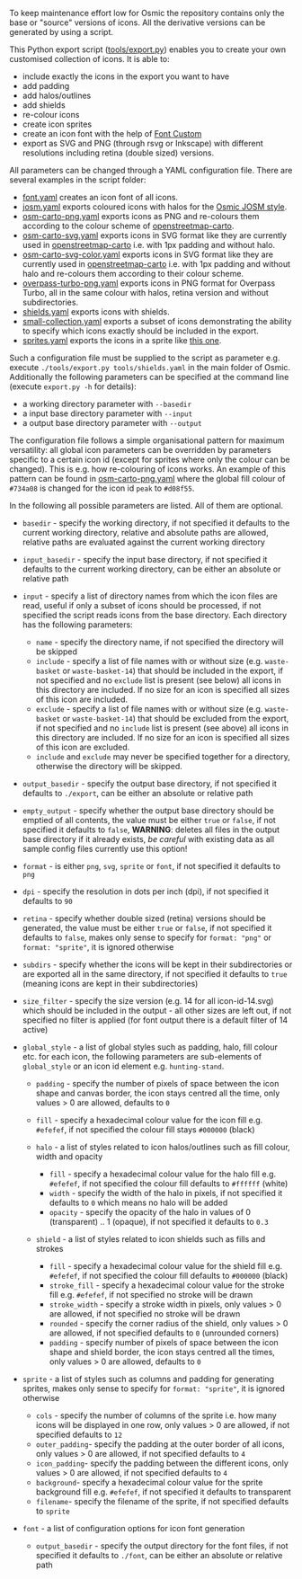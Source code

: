 To keep maintenance effort low for Osmic the repository contains only the base or "source" versions of icons. All the derivative versions can be generated by using a script.

This Python export script ([tools/export.py](https://github.com/gmgeo/osmic/blob/master/tools/export.py)) enables you to create your own customised collection of icons. It is able to:

* include exactly the icons in the export you want to have
* add padding
* add halos/outlines
* add shields
* re-colour icons
* create icon sprites
* create an icon font with the help of [Font Custom](https://github.com/FontCustom/fontcustom/)
* export as SVG and PNG (through rsvg or Inkscape) with different resolutions including retina (double sized) versions.

All parameters can be changed through a YAML configuration file. There are several examples in the script folder:

* [font.yaml](https://github.com/gmgeo/osmic/blob/master/tools/config/font.yaml) creates an icon font of all icons.
* [josm.yaml](https://github.com/gmgeo/osmic/blob/master/tools/config/josm.yaml) exports coloured icons with halos for the [Osmic JOSM style](https://github.com/gmgeo/osmic-josm-style).
* [osm-carto-png.yaml](https://github.com/gmgeo/osmic/blob/master/tools/config/osm-carto-png.yaml) exports icons as PNG and re-colours them according to the colour scheme of [openstreetmap-carto](https://github.com/gravitystorm/openstreetmap-carto).
* [osm-carto-svg.yaml](https://github.com/gmgeo/osmic/blob/master/tools/config/osm-carto-svg.yaml) exports icons in SVG format like they are currently used in [openstreetmap-carto](https://github.com/gravitystorm/openstreetmap-carto) i.e. with 1px padding and without halo.
* [osm-carto-svg-color.yaml](https://github.com/gmgeo/osmic/blob/master/tools/config/osm-carto-svg-color.yaml) exports icons in SVG format like they are currently used in [openstreetmap-carto](https://github.com/gravitystorm/openstreetmap-carto) i.e. with 1px padding and without halo and re-colours them according to their colour scheme.
* [overpass-turbo-png.yaml](https://github.com/gmgeo/osmic/blob/master/tools/config/overpass-turbo-png.yaml) exports icons in PNG format for Overpass Turbo, all in the same colour with halos, retina version and without subdirectories.
* [shields.yaml](https://github.com/gmgeo/osmic/blob/master/tools/config/shields.yaml) exports icons with shields.
* [small-collection.yaml](https://github.com/gmgeo/osmic/blob/master/tools/config/small-collection.yaml) exports a subset of icons demonstrating the ability to specify which icons exactly should be included in the export.
* [sprites.yaml](https://github.com/gmgeo/osmic/blob/master/tools/config/sprites.yaml) exports the icons in a sprite like [this one](https://github.com/gmgeo/osmic/blob/master/icons@2x.png).

Such a configuration file must be supplied to the script as parameter e.g. execute `./tools/export.py tools/shields.yaml` in the main folder of Osmic. Additionally the following parameters can be specified at the command line (execute `export.py -h` for details):
* a working directory parameter with `--basedir`
* a input base directory parameter with `--input`
* a output base directory parameter with `--output`

The configuration file follows a simple organisational pattern for maximum versatility: all global icon parameters can be overridden by parameters specific to a certain icon id (except for sprites where only the colour can be changed). This is e.g. how re-colouring of icons works. An example of this pattern can be found in [osm-carto-png.yaml](https://github.com/gmgeo/osmic/blob/master/tools/config/osm-carto-png.yaml) where the global fill colour of `#734a08` is changed for the icon id `peak` to `#d08f55`.

In the following all possible parameters are listed. All of them are optional.

* `basedir` - specify the working directory, if not specified it defaults to the current working directory, relative and absolute paths are allowed, relative paths are evaluated against the current working directory

* `input_basedir` - specify the input base directory, if not specified it defaults to the current working directory, can be either an absolute or relative path

* `input` - specify a list of directory names from which the icon files are read, useful if only a subset of icons should be processed, if not specified the script reads icons from the base directory. Each directory has the following parameters:
  * `name` - specify the directory name, if not specified the directory will be skipped
  * `include` - specify a list of file names with or without size (e.g. `waste-basket` or `waste-basket-14`) that should be included in the export, if not specified and no `exclude` list is present (see below) all icons in this directory are included. If no size for an icon is specified all sizes of this icon are included.
  * `exclude` - specify a list of file names with or without size (e.g. `waste-basket` or `waste-basket-14`) that should be excluded from the export, if not specified and no `include` list is present (see above) all icons in this directory are included. If no size for an icon is specified all sizes of this icon are excluded.
  * `include` and `exclude` may never be specified together for a directory, otherwise the directory will be skipped.

* `output_basedir` - specify the output base directory, if not specified it defaults to `./export`, can be either an absolute or relative path

* `empty_output` - specify whether the output base directory should be emptied of all contents, the value must be either `true` or `false`, if not specified it defaults to `false`, **WARNING**: deletes all files in the output base directory if it already exists, *be careful* with existing data as all sample config files currently use this option!

* `format` - is either `png`, `svg`, `sprite` or `font`, if not specified it defaults to `png`

* `dpi` - specify the resolution in dots per inch (dpi), if not specified it defaults to `90`

* `retina` - specify whether double sized (retina) versions should be generated, the value must be either `true` or `false`, if not specified it defaults to `false`, makes only sense to specify for `format: "png"` or `format: "sprite"`, it is ignored otherwise

* `subdirs` - specify whether the icons will be kept in their subdirectories or are exported all in the same directory, if not specified it defaults to `true` (meaning icons are kept in their subdirectories)

* `size_filter` - specify the size version (e.g. 14 for all icon-id-14.svg) which should be included in the output - all other sizes are left out, if not specified no filter is applied (for font output there is a default filter of 14 active)

* `global_style` - a list of global styles such as padding, halo, fill colour etc. for each icon, the following parameters are sub-elements of `global_style` or an icon id element e.g. `hunting-stand`.

  * `padding` - specify the number of pixels of space between the icon shape and canvas border, the icon stays centred all the time, only values > 0 are allowed, defaults to `0`

  * `fill` - specify a hexadecimal colour value for the icon fill e.g. `#efefef`, if not specified the colour fill stays `#000000` (black)

  * `halo` - a list of styles related to icon halos/outlines such as fill colour, width and opacity
    * `fill` - specify a hexadecimal colour value for the halo fill e.g. `#efefef`, if not specified the colour fill defaults to `#ffffff` (white)
    * `width` - specify the width of the halo in pixels, if not specified it defaults to `0` which means no halo will be added
    * `opacity` - specify the opacity of the halo in values of 0 (transparent) .. 1 (opaque), if not specified it defaults to `0.3`

  * `shield` - a list of styles related to icon shields such as fills and strokes
    * `fill` - specify a hexadecimal colour value for the shield fill e.g. `#efefef`, if not specified the colour fill defaults to `#000000` (black)
    * `stroke_fill` - specify a hexadecimal colour value for the stroke fill e.g. `#efefef`, if not specified no stroke will be drawn
    * `stroke_width` - specify a stroke width in pixels, only values > 0 are allowed, if not specified no stroke will be drawn
    * `rounded` - specify the corner radius of the shield, only values > 0 are allowed, if not specified defaults to `0` (unrounded corners)
    * `padding` - specify number of pixels of space between the icon shape and shield border, the icon stays centred all the times, only values > 0 are allowed, defaults to `0`

* `sprite` - a list of styles such as columns and padding for generating sprites, makes only sense to specify for `format: "sprite"`, it is ignored otherwise
  * `cols` - specify the number of columns of the sprite i.e. how many icons will be displayed in one row, only values > 0 are allowed, if not specified defaults to `12`
  * `outer_padding`- specify the padding at the outer border of all icons, only values > 0 are allowed, if not specified defaults to `4`
  * `icon_padding`- specify the padding between the different icons, only values > 0 are allowed, if not specified defaults to `4`
  * `background`- specify a hexadecimal colour value for the sprite background fill e.g. `#efefef`, if not specified it defaults to transparent
  * `filename`- specify the filename of the sprite, if not specified defaults to `sprite`

* `font` - a list of configuration options for icon font generation
  * `output_basedir` - specify the output directory for the font files, if not specified it defaults to `./font`, can be either an absolute or relative path
